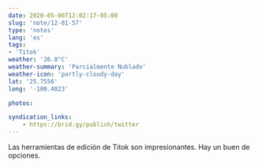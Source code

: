 ```yaml
---
date: 2020-05-06T12:02:17-05:00
slug: 'note/12-01-57'
type: 'notes'
lang: 'es'
tags:
- 'Titok'
weather: '26.8°C'
weather-summary: 'Parcialmente Nublado'
weather-icon: 'partly-cloudy-day'
lat: '25.7556'
long: '-100.4023'

photos:

syndication_links:
    - https://brid.gy/publish/twitter
---
```

Las herramientas de edición de Titok son impresionantes. Hay un buen de opciones.


